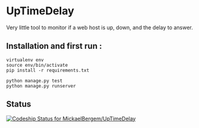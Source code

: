 UpTimeDelay 
===========

Very little tool to monitor if a web host is up, down, and the delay to answer.

Installation and first run :
---

    virtualenv env
    source env/bin/activate
    pip install -r requirements.txt
    
    python manage.py test
    python manage.py runserver

Status
---

[ ![Codeship Status for MickaelBergem/UpTimeDelay](https://www.codeship.io/projects/f8960bf0-02d9-0132-b3d6-02c5d397c789/status)](https://www.codeship.io/projects/30324)
